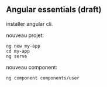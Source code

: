 ## Angular essentials (draft)


 installer angular cli.

 nouveau projet:

    ng new my-app
    cd my-app
    ng serve

nouveau component:

    ng component components/user
